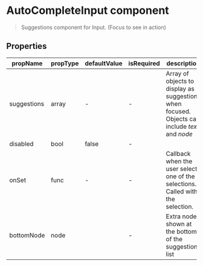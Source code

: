 # AutoCompleteInput component

> Suggestions component for Input. (Focus to see in action)

## Properties

| propName | propType | defaultValue | isRequired | description |
|----------|----------|--------------|------------|-------------|
| suggestions | array | - | - | Array of objects to display as suggestions when focused. Objects can include *text* and *node* |
| disabled | bool | false | - | |
| onSet | func | - | - | Callback when the user selects one of the selections. Called with the selection. |
| bottomNode | node | | - | Extra node shown at the bottom of the suggestions list |
